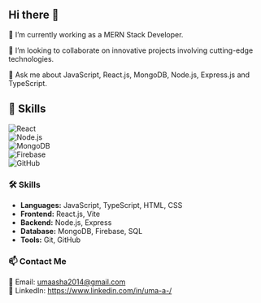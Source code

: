 ## Hi there 👋

 🔭 I’m currently working as a MERN Stack Developer.

 
 👯 I’m looking to collaborate on innovative projects involving cutting-edge technologies.

 
 💬 Ask me about JavaScript, React.js, MongoDB, Node.js, Express.js and TypeScript.

 ## 🚀 Skills  
![React](https://img.shields.io/badge/React-20232A?style=for-the-badge&logo=react&logoColor=61DAFB)  
![Node.js](https://img.shields.io/badge/Node.js-43853D?style=for-the-badge&logo=node.js&logoColor=white)  
![MongoDB](https://img.shields.io/badge/MongoDB-4EA94B?style=for-the-badge&logo=mongodb&logoColor=white)  
![Firebase](https://img.shields.io/badge/Firebase-FFCA28?style=for-the-badge&logo=firebase&logoColor=white)  
![GitHub](https://img.shields.io/badge/GitHub-181717?style=for-the-badge&logo=github&logoColor=white)  



### 🛠️ Skills  
- **Languages:** JavaScript, TypeScript, HTML, CSS  
- **Frontend:** React.js, Vite  
- **Backend:** Node.js, Express  
- **Database:** MongoDB, Firebase, SQL  
- **Tools:** Git, GitHub


### 📫 Contact Me  
📧 Email: umaasha2014@gmail.com  
💼 LinkedIn: https://www.linkedin.com/in/uma-a-/ 

